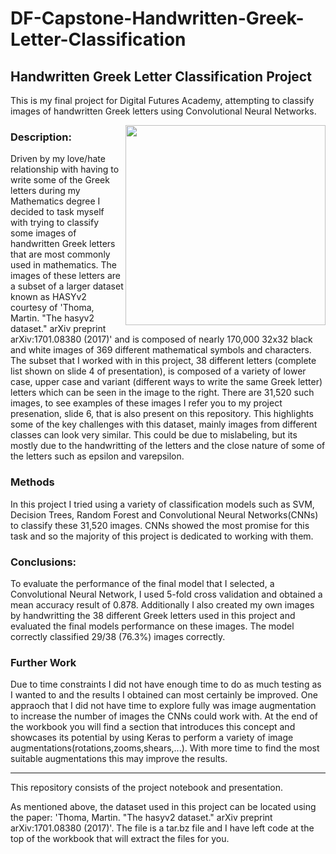 # DF-Capstone-Handwritten-Greek-Letter-Classification


## Handwritten Greek Letter Classification Project

This is my final project for Digital Futures Academy, attempting to classify images of handwritten Greek letters using Convolutional Neural Networks.


<img align="right" height="320px" src="https://user-images.githubusercontent.com/99501368/154052415-7f133c15-3f74-49c7-9c19-b05bd854888e.jpeg">

### Description:
Driven by my love/hate relationship with having to write some of the Greek letters during my Mathematics degree I decided to task myself with trying to classify some images of handwritten Greek letters that are most commonly used in mathematics. The images of these letters are a subset of a larger dataset known as HASYv2 courtesy of 'Thoma, Martin. "The hasyv2 dataset." arXiv preprint arXiv:1701.08380 (2017)' and is composed of nearly 170,000 32x32 black and white images of 369 different mathematical symbols and characters. The subset that I worked with in this project, 38 different letters (complete list shown on slide 4 of presentation), is composed of a variety of lower case, upper case and variant (different ways to write the same Greek letter) letters which can be seen in the image to the right. There are 31,520 such images, to see examples of these images I refer you to my project presenation, slide 6, that is also present on this repository. This highlights some of the key challenges with this dataset, mainly images from different classes can look very similar. This could be due to mislabeling, but its mostly due to the handwritting of the letters and the close nature of some of the letters such as epsilon and varepsilon.


### Methods
In this project I tried using a variety of classification models such as SVM, Decision Trees, Random Forest and Convolutional Neural Networks(CNNs) to classify these 31,520 images. CNNs showed the most promise for this task and so the majority of this project is dedicated to working with them.

### Conclusions:
To evaluate the performance of the final model that I selected, a Convolutional Neural Network, I used 5-fold cross validation and obtained a mean accuracy result of 0.878. Additionally I also created my own images by handwritting the 38 different Greek letters used in this project and evaluated the final models performance on these images. The model correctly classified 29/38 (76.3%) images correctly.

### Further Work
Due to time constraints I did not have enough time to do as much testing as I wanted to and the results I obtained can most certainly be improved. One appraoch that I did not have time to explore fully was image augmentation to increase the number of images the CNNs could work with. At the end of the workbook you will find a section that introduces this concept and showcases its potential by using Keras to perform a variety of image augmentations(rotations,zooms,shears,...). With more time to find the most suitable augmentations this may improve the results. 

---

This repository consists of the project notebook and presentation. 

As mentioned above, the dataset used in this project can be located using the paper: 'Thoma, Martin. "The hasyv2 dataset." arXiv preprint arXiv:1701.08380 (2017)'. The file is a tar.bz file and I have left code at the top of the workbook that will extract the files for you. 
